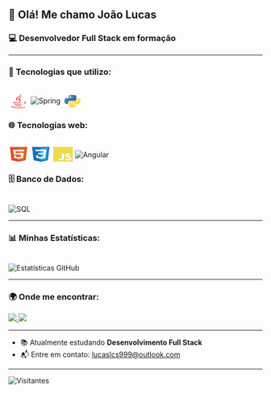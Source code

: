 ## 👋 Olá! Me chamo João Lucas  
### 💻 Desenvolvedor Full Stack em formação

---

### 🧠 Tecnologias que utilizo:
<div style="display: inline_block"><br>
  <img align="center" alt="Java" height="30" width="40" src="https://raw.githubusercontent.com/devicons/devicon/master/icons/java/java-plain.svg"/>
  <img align="center" alt="Spring" height="30" width="40" src="https://cdn.jsdelivr.net/gh/devicons/devicon@latest/icons/spring/spring-original.svg"/>
  <img align="center" alt="Python" height="30" width="40" src="https://raw.githubusercontent.com/devicons/devicon/master/icons/python/python-original.svg"/>
</div>

### 🌐 Tecnologias web:
<div style="display: inline_block"><br>
  <img align="center" alt="HTML" height="30" width="40" src="https://raw.githubusercontent.com/devicons/devicon/master/icons/html5/html5-original.svg"/>
  <img align="center" alt="CSS" height="30" width="40" src="https://raw.githubusercontent.com/devicons/devicon/master/icons/css3/css3-original.svg"/>
  <img align="center" alt="JS" height="30" width="40" src="https://raw.githubusercontent.com/devicons/devicon/master/icons/javascript/javascript-plain.svg"/>
  <img align="center" alt="Angular" height="30" width="40" src="https://cdn.jsdelivr.net/gh/devicons/devicon@latest/icons/angular/angular-original.svg"/>
</div>

### 🗄️ Banco de Dados:
<div style="display: inline_block"><br>
  <img align="center" alt="SQL" height="30" width="40" src="https://cdn.jsdelivr.net/gh/devicons/devicon@latest/icons/azuresqldatabase/azuresqldatabase-original.svg"/>
</div>

---

### 📊 Minhas Estatísticas:

<div style="display: inline_block"><br>
  <img align="center" alt="Estatísticas GitHub" src="https://github-readme-stats.vercel.app/api?username=LucasLCSs&show_icons=true&theme=tokyonight&locale=pt-br">
</div>

---

### 🌍 Onde me encontrar:

<div>
  <a href="https://www.linkedin.com/in/joão-lucas-82190a305/" target="_blank">
    <img src="https://img.shields.io/badge/-LinkedIn-%230077B5?style=for-the-badge&logo=linkedin&logoColor=white"/>
  </a>
  <a href="https://lucaslcss.github.io/portfolio/" target="_blank">
    <img src="https://lucaslcss.github.io/portfolio/" />
  </a>
</div>

---

- 📚 Atualmente estudando **Desenvolvimento Full Stack**
- 📬 Entre em contato: [lucaslcs999@outlook.com](mailto:lucaslcs999@outlook.com)

---

![Visitantes](https://komarev.com/ghpvc/?username=LucasLCSs&color=blue&style=flat)
